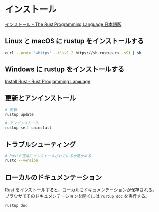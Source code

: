 # インストール

[インストール - The Rust Programming Language 日本語版](https://doc.rust-jp.rs/book-ja/ch01-01-installation.html)

## Linux と macOS に rustup をインストールする

```sh
curl --proto '=https' --tlsv1.2 https://sh.rustup.rs -sSf | sh
```

## Windows に rustup をインストールする

[Install Rust - Rust Programming Language](https://www.rust-lang.org/tools/install)

## 更新とアンインストール

```sh
# 更新
rustup update

# アンインストール
rustup self uninstall
```

## トラブルシューティング

```sh
# Rustが正常にインストールされているか確かめる
rustc --version
```

## ローカルのドキュメンテーション

Rust をインストールすると、ローカルにドキュメンテーションが保存される。ブラウザでそのドキュメンテーションを開くには `rustup doc` を実行する。

```sh
rustup doc
```
